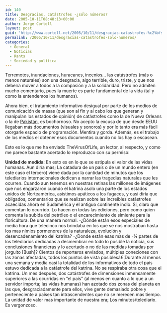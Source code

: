 ```yaml
---
id: 140
title: Desgracias, catástrofes -¿sólo números?
date: 2005-10-11T08:48:13+00:00
author: Jorge Cortell
layout: post
guid: 'http://www.cortell.net/2005/10/11/desgracias-catastrofes-%c2%bfsolo-numeros/'
permalink: /2005/10/11/desgracias-catastrofes-solo-numeros/
categories:
  - General
  - Noticias
  - Rants
  - Sociedad y polí­tica
---
```

Terremotos, inundaciones, huracanes, incenios&#8230; las catástrofes (más o menos naturales) son una desgracia, algo terrible, duro, triste, y que nos deberí­a mover a todos a la compasión y a la solidaridad. Pero no admiten mucho comentario, pues la muerte es parte fundamental de la vida (tal y como la entendemos los humanos).

Ahora bien, el tratamiento informativo desigual por parte de los medios de comunicación de masas (que son al fin y al cabo los que generan y manipulan los estados de opinión) de catástrofes como la de Nueva Orleans o la de [Pakistán](http://earthobservatory.nasa.gov/Newsroom/NewImages/images.php3?img_id=17060), es bochornoso. No acepto la excusa de que desde EEUU llegaban más documentos (visuales y sonoros) y por lo tanto era más fácil otorgarle espacio de programación. Mentira y gorda. Además, es el trabajo de los medios el obtener esos documentos cuando no los hay o escasean.

Esto es lo que me ha enviado TheVirusOfLife, un lector, al respecto, y como me parece bastante acertado lo reproduzco con su permiso:

**Unidad de medida**: En esto es en lo que se estipula el valor de las vidas humanas. Aun dirí­a mas; La catadura de un paí­s o de un mundo entero (en este caso el tercero) viene dada por la cantidad de minutos que los telediarios internacionales dedican a narrar las tragedias naturales que les ocurren. Cuando aun tenemos en nuestras retinas las millones de imágenes que nos engarzaron cuando el katrina asolo una parte de los estados unidos de Norteamérica, asistimos apáticos a los fugaces, y casi dirí­a que obligados, comentarios que se realizan sobre las increí­bles catástrofes acaecidas ahora en Sudamérica y el antiguo continente indio. Si, claro que comentan lo ocurrido. Lo hacen en todas las ediciones, pero como quien comenta la subida del petróleo o el encarecimiento de simiente para la floricultura. De una manera normal. -¿Dónde están esos especiales de media hora que telecinco nos brindaba en los que se nos mostraban hasta los mas nimios pormenores de la naturaleza, evolución y desencadenamiento del katrina? -¿Donde están esas mas de -¾ partes de los telediarios dedicadas a desmembrar en todo lo posible la noticia, sus conclusiones financieras y lo acertado o no de las medidas tomadas por jorguito [Bush]? Cientos de reporteros enviados, múltiples conexiones con las zonas afectadas, todos los puntos de vista posiblesâ€¦Durante al menos una semana y media casi la totalidad de los informativos de todo el paí­s estuvo dedicada a la catástrofe del katrina. No se respiraba otra cosa que el katrina. Un mes después, dos catástrofes de dimensiones inmensamente superiores a las ocurridas en &#8220;el paí­s&#8221; (al menos en cuanto a lo que a un servidor importa; las vidas humanas) han azotado dos zonas del planeta en las que, desgraciadamente para ellos, vive gente demasiado pobre y perteneciente a paí­ses tan intrascendentes que no se merecen mas tiempo. La unidad de valor mas importante de nuestra era; Los minutos/telediario. Es vergonzoso.